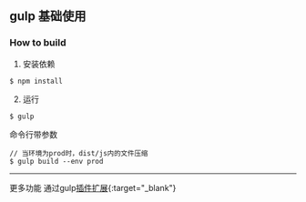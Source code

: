 ## gulp 基础使用

### How to build
1. 安装依赖
```
$ npm install
```
2. 运行
```
$ gulp
```

命令行带参数
```
// 当环境为prod时，dist/js内的文件压缩
$ gulp build --env prod
```

----------------
更多功能 通过gulp[插件扩展](https://www.npmjs.com/search?q=keywords:gulpplugin){:target="_blank"}
